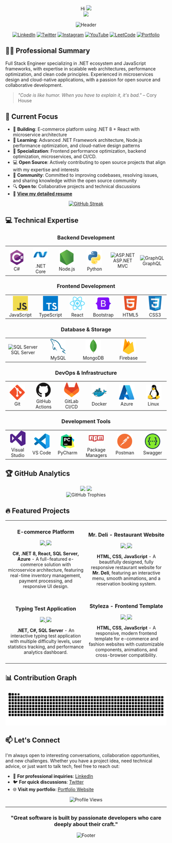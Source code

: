 <div align="center">
  <span>Hi <img src="https://raw.githubusercontent.com/MartinHeinz/MartinHeinz/master/wave.gif" width="20px"></span>
  <br>
  <img src="https://readme-typing-svg.herokuapp.com?font=Arial&size=30&duration=4000&pause=1500&color=FFFFFF&center=true&vCenter=true&width=500&lines=I'm+Seif+Soliman+Mohammed">
</h1>

![Header](https://capsule-render.vercel.app/api?type=waving&color=0:5433FF,50:20BDFF,100:A5FECB&height=250&section=header&text=Full%20Stack%20Engineer&fontSize=70&animation=fadeIn&fontAlignY=38&desc=Building%20scalable,%20elegant%20solutions%20with%20modern%20architecture&descAlignY=55&descAlign=62)

[![LinkedIn](https://img.shields.io/badge/LinkedIn-0077B5?style=for-the-badge&logo=linkedin&logoColor=white)](https://www.linkedin.com/in/-seif-soliman/)
[![Twitter](https://img.shields.io/badge/Twitter-1DA1F2?style=for-the-badge&logo=twitter&logoColor=white)](https://twitter.com/byseif21)
[![Instagram](https://img.shields.io/badge/Instagram-E4405F?style=for-the-badge&logo=instagram&logoColor=white)](https://instagram.com/byseif21)
[![YouTube](https://img.shields.io/badge/YouTube-FF0000?style=for-the-badge&logo=youtube&logoColor=white)](https://www.youtube.com/@byseif21)
[![LeetCode](https://img.shields.io/badge/LeetCode-FFA116?style=for-the-badge&logo=leetcode&logoColor=black)](https://www.leetcode.com/byseif21)
[![Portfolio](https://img.shields.io/badge/Portfolio-00A98F?style=for-the-badge&logo=About.me&logoColor=white)](https://seifsoliman.netlify.app/)
</div>


## 👨‍💻 Professional Summary

Full Stack Engineer specializing in .NET ecosystem and JavaScript frameworks, with expertise in scalable web architectures, performance optimization, and clean code principles. Experienced in microservices design and cloud-native applications, with a passion for open source and collaborative development.

> *"Code is like humor. When you have to explain it, it's bad."* – Cory House

## 🚀 Current Focus

- 🔭 **Building**: E-commerce platform using .NET 8 + React with microservice architecture
- 🌱 **Learning**: Advanced .NET Framework architecture, Node.js performance optimization, and cloud-native design patterns
- 🎯 **Specialization**: Frontend performance optimization, backend optimization, microservices, and CI/CD.
- 💻 **Open Source**: Actively contributing to open source projects that align with my expertise and interests
- 🤝 **Community**: Committed to improving codebases, resolving issues, and sharing knowledge within the open source community
- 🔍 **Open to**: Collaborative projects and technical discussions
- 📄 [**View my detailed resume**](https://drive.google.com/file/d/1S67cvStggfm6j68nwSr28vndCT1B18az/view?usp=drive_link)

<div align="center">
  <a href="https://git.io/streak-stats"><img src="https://github-readme-streak-stats.herokuapp.com?user=byseif21&theme=tokyonight&hide_border=true" alt="GitHub Streak" /></a>
</div>

## 💻 Technical Expertise

<div align="center">
  
### Backend Development
<table>
  <tr>
    <td align="center" width="96">
      <img src="https://raw.githubusercontent.com/devicons/devicon/master/icons/csharp/csharp-original.svg" width="48" height="48" alt="C#" />
      <br>C#
    </td>
    <td align="center" width="96">
      <img src="https://raw.githubusercontent.com/devicons/devicon/master/icons/dot-net/dot-net-original.svg" width="48" height="48" alt=".NET" />
      <br>.NET Core
    </td>
    <td align="center" width="96">
      <img src="https://raw.githubusercontent.com/devicons/devicon/master/icons/nodejs/nodejs-original.svg" width="48" height="48" alt="Node.js" />
      <br>Node.js
    </td>
    <td align="center" width="96">
      <img src="https://raw.githubusercontent.com/devicons/devicon/master/icons/python/python-original.svg" width="48" height="48" alt="Python" />
      <br>Python
    </td>
    <td align="center" width="96">
      <img src="https://www.vectorlogo.zone/logos/dotnet/dotnet-icon.svg" width="48" height="48" alt="ASP.NET" />
      <br>ASP.NET MVC
    </td>
    <td align="center" width="96">
      <img src="https://www.vectorlogo.zone/logos/graphql/graphql-icon.svg" width="48" height="48" alt="GraphQL" />
      <br>GraphQL
    </td>
  </tr>
</table>

### Frontend Development
<table>
  <tr>
    <td align="center" width="96">
      <img src="https://raw.githubusercontent.com/devicons/devicon/master/icons/javascript/javascript-original.svg" width="48" height="48" alt="JavaScript" />
      <br>JavaScript
    </td>
    <td align="center" width="96">
      <img src="https://raw.githubusercontent.com/devicons/devicon/master/icons/typescript/typescript-original.svg" width="48" height="48" alt="TypeScript" />
      <br>TypeScript
    </td>
    <td align="center" width="96">
      <img src="https://raw.githubusercontent.com/devicons/devicon/master/icons/react/react-original.svg" width="48" height="48" alt="React" />
      <br>React
    </td>
    <td align="center" width="96">
      <img src="https://raw.githubusercontent.com/devicons/devicon/master/icons/bootstrap/bootstrap-original.svg" width="48" height="48" alt="Bootstrap" />
      <br>Bootstrap
    </td>
    <td align="center" width="96">
      <img src="https://raw.githubusercontent.com/devicons/devicon/master/icons/html5/html5-original.svg" width="48" height="48" alt="HTML5" />
      <br>HTML5
    </td>
    <td align="center" width="96">
      <img src="https://raw.githubusercontent.com/devicons/devicon/master/icons/css3/css3-original.svg" width="48" height="48" alt="CSS3" />
      <br>CSS3
    </td>
  </tr>
</table>

### Database & Storage
<table>
  <tr>
    <td align="center" width="96">
      <img src="https://www.svgrepo.com/show/303229/microsoft-sql-server-logo.svg" width="48" height="48" alt="SQL Server" />
      <br>SQL Server
    </td>
    <td align="center" width="96">
      <img src="https://raw.githubusercontent.com/devicons/devicon/master/icons/mysql/mysql-original.svg" width="48" height="48" alt="MySQL" />
      <br>MySQL
    </td>
    <td align="center" width="96">
      <img src="https://raw.githubusercontent.com/devicons/devicon/master/icons/mongodb/mongodb-original.svg" width="48" height="48" alt="MongoDB" />
      <br>MongoDB
    </td>
    <td align="center" width="96">
      <img src="https://raw.githubusercontent.com/devicons/devicon/master/icons/firebase/firebase-original.svg" width="48" height="48" alt="Firebase" />
      <br>Firebase
    </td>
  </tr>
</table>

### DevOps & Infrastructure
<table>
 <tr>
    <td align="center" width="96">
      <img src="https://raw.githubusercontent.com/devicons/devicon/master/icons/git/git-original.svg" width="48" height="48" alt="Git" />
      <br>Git
    </td>
    <td align="center" width="96">
      <img src="https://raw.githubusercontent.com/devicons/devicon/master/icons/github/github-original.svg" width="48" height="48" alt="GitHub" />
      <br>GitHub Actions
    </td>
    <td align="center" width="96">
     <img src="https://raw.githubusercontent.com/devicons/devicon/master/icons/gitlab/gitlab-original.svg" width="48" height="48" alt="GitLab CI/CD" />
     <br>GitLab CI/CD
    </td>
    <td align="center" width="96">
      <img src="https://raw.githubusercontent.com/devicons/devicon/master/icons/docker/docker-original.svg" width="48" height="48" alt="Docker" />
      <br>Docker
    </td>
    <td align="center" width="96">
      <img src="https://raw.githubusercontent.com/devicons/devicon/master/icons/azure/azure-original.svg" width="48" height="48" alt="Azure" />
      <br>Azure
    </td>
    <td align="center" width="96">
      <img src="https://raw.githubusercontent.com/devicons/devicon/master/icons/linux/linux-original.svg" width="48" height="48" alt="Linux" />
      <br>Linux
    </td>
</tr>
</table>

### Development Tools
<table>
  <tr>
    <td align="center" width="96">
      <img src="https://raw.githubusercontent.com/devicons/devicon/master/icons/visualstudio/visualstudio-plain.svg" width="48" height="48" alt="Visual Studio" />
      <br>Visual Studio
    </td>
    <td align="center" width="96">
      <img src="https://raw.githubusercontent.com/devicons/devicon/master/icons/vscode/vscode-original.svg" width="48" height="48" alt="VS Code" />
      <br>VS Code
    </td>
    <td align="center" width="96">
      <img src="https://raw.githubusercontent.com/devicons/devicon/master/icons/pycharm/pycharm-original.svg" width="48" height="48" alt="PyCharm" />
      <br>PyCharm
    </td>
    <td align="center" width="96">
      <img src="https://raw.githubusercontent.com/devicons/devicon/master/icons/npm/npm-original-wordmark.svg" width="48" height="48" alt="Package Managers" />
      <br>Package Managers
    </td>
    <td align="center" width="96">
      <img src="https://raw.githubusercontent.com/devicons/devicon/master/icons/postman/postman-original.svg" width="48" height="48" alt="Postman" />
      <br>Postman
    </td>
    <td align="center" width="96">
      <img src="https://raw.githubusercontent.com/devicons/devicon/master/icons/swagger/swagger-original.svg" width="48" height="48" alt="Swagger" />
      <br>Swagger
    </td>
  </tr>
</table>
</div>

## 🏆 GitHub Analytics

<div align="center">
  <img height="180em" src="https://github-readme-stats.vercel.app/api?username=byseif21&show_icons=true&theme=tokyonight&include_all_commits=true&count_private=true&hide_border=true"/>
  <img height="180em" src="https://github-readme-stats.vercel.app/api/top-langs/?username=byseif21&layout=compact&langs_count=8&theme=tokyonight&hide_border=true"/>
</div>

<div align="center">
  <img src="https://github-profile-trophy.vercel.app/?username=byseif21&theme=tokyonight&no-frame=true&no-bg=false&margin-w=4&row=1" alt="GitHub Trophies" />
</div>

## 🔥 Featured Projects

<table>
  <tr>
    <td width="50%">
      <h3 align="center">E-commerce Platform</h3>
      <div align="center">
       <a href="https://github.com/byseif21/DEPI-E-Commerce-.NET-project" target="_blank">
         <!--  <img src="https://raw.githubusercontent.com/byseif21/byseif21/main/project_images/ecommerce.png" width="400" alt="E-commerce Platform"/>
        </a> -->
        <p>
          <a href="https://github.com/byseif21/DEPI-E-Commerce-.NET-project" target="_blank">
            <img src="https://img.shields.io/badge/CODE-ff9?style=for-the-badge&logo=github&logoColor=black">
          </a>
          <a href="#" title="Demo Unavailable">
            <img src="https://img.shields.io/badge/DEMO-00C7B7?style=for-the-badge&logo=netlify&logoColor=white">
          </a>
        </p>
        <p><strong>C#, .NET 8, React, SQL Server, Azure</strong> - A full-featured e-commerce solution with microservice architecture, featuring real-time inventory management, payment processing, and responsive UI design.</p>
      </div>
    </td>
    <td width="50%">
  <h3 align="center">Mr. Deli - Restaurant Website</h3>
  <div align="center">
    <a href="https://github.com/byseif21/frontend-restaurant" target="_blank">
      <!-- <img src="https://raw.githubusercontent.com/byseif21/byseif21/main/project_images/restaurant.png" width="400" alt="Mr. Deli - Restaurant Website"/> -->
    </a>
    <p>
      <a href="#" title="Code Unavailable">
        <img src="https://img.shields.io/badge/CODE-ff9?style=for-the-badge&logo=github&logoColor=black">
      </a>
      <a href="https://mr-deli.com/" target="_blank">
        <img src="https://img.shields.io/badge/LIVE-00C7B7?style=for-the-badge&logo=netlify&logoColor=white">
      </a>
    </p>
    <p><strong>HTML, CSS, JavaScript</strong> - A beautifully designed, fully responsive restaurant website for <strong>Mr. Deli</strong>, featuring an interactive menu, smooth animations, and a reservation booking system.</p>
  </div>
</td>
</tr>
  <tr>
    <td width="50%">
      <h3 align="center">Typing Test Application</h3>
      <div align="center">
        <a href="https://github.com/byseif21/typing-test" target="_blank">
        <!--  <img src="https://raw.githubusercontent.com/byseif21/byseif21/main/project_images/typingtest.png" width="400" alt="Typing Test App"/>
        </a>-->
        <p>
          <a href="https://github.com/byseif21/Write_It_Fast" target="_blank">
            <img src="https://img.shields.io/badge/CODE-ff9?style=for-the-badge&logo=github&logoColor=black">
          </a>
          <a href="#" title="Demo Unavailable">
            <img src="https://img.shields.io/badge/DEMO-00C7B7?style=for-the-badge&logo=netlify&logoColor=white">
          </a>
        </p>
        <p><strong>.NET, C#, SQL Server</strong> - An interactive typing test application with multiple difficulty levels, user statistics tracking, and performance analytics dashboard.</p>
      </div>
    </td>
    <td width="50%">
      <h3 align="center">Styleza - Frontend Template</h3>
      <div align="center">
        <a href="https://github.com/byseif21/styleza" target="_blank">
        <!--   <img src="https://raw.githubusercontent.com/byseif21/byseif21/main/project_images/styleza.png" width="400" alt="Styleza Template"/>
        </a> -->
        <p>
          <a href="https://github.com/byseif21/StylezaFD" target="_blank">
            <img src="https://img.shields.io/badge/CODE-ff9?style=for-the-badge&logo=github&logoColor=black">
          </a>
          <a href="https://byseif21.github.io/StylezaFD/" target="_blank">
            <img src="https://img.shields.io/badge/LIVE-00C7B7?style=for-the-badge&logo=netlify&logoColor=white">
          </a>
        </p>
        <p><strong>HTML, CSS, JavaScript</strong> - A responsive, modern frontend template for e-commerce and fashion websites with customizable components, animations, and cross-browser compatibility.</p>
      </div>
    </td>
  </tr>
</table>

## 📊 Contribution Graph
<div align="center">
  <picture>
    <source media="(prefers-color-scheme: dark)" srcset="https://raw.githubusercontent.com/byseif21/byseif21/output/github-contribution-grid-snake-dark.svg" />
    <source media="(prefers-color-scheme: light)" srcset="https://raw.githubusercontent.com/byseif21/byseif21/output/github-contribution-grid-snake.svg" />
    <img alt="github-snake" src="https://raw.githubusercontent.com/byseif21/byseif21/output/github-contribution-grid-snake.svg" />
  </picture>
</div>

<!--## 📝 Latest Blog Posts

<!-- BLOG-POST-LIST:STAR 
- [Microservices Architecture with .NET 8: A Practical Guide](https://dev.to/byseif21/microservices-architecture-with-net-8-a-practical-guide-4e2h)
- [Optimizing React Performance: Tips and Tricks](https://dev.to/byseif21/optimizing-react-performance-tips-and-tricks-3o4b)
- [Creating a CI/CD Pipeline with GitHub Actions](https://dev.to/byseif21/creating-a-cicd-pipeline-with-github-actions-2d8e)
BLOG-POST-LIST:END -->

## 📫 Let's Connect

I'm always open to interesting conversations, collaboration opportunities, and new challenges. Whether you have a project idea, need technical advice, or just want to talk tech, feel free to reach out:

- 💼 **For professional inquiries**: [LinkedIn](https://www.linkedin.com/in/-seif-soliman/)
- 🐦 **For quick discussions**: [Twitter](https://twitter.com/byseif21)
- 🌐 **Visit my portfolio**: [Portfolio Website](https://seifsoliman.netlify.app/)

<div align="center">
  <img src="https://komarev.com/ghpvc/?username=byseif21&label=Profile%20views&color=0e75b6&style=flat" alt="Profile Views" />
</div>

---

<div align="center">
  
  ### "Great software is built by passionate developers who care deeply about their craft."
  
  ![Footer](https://capsule-render.vercel.app/api?type=waving&color=0:5433FF,50:20BDFF,100:A5FECB&height=100&section=footer)
  
</div>
